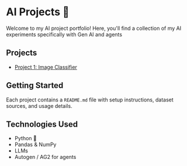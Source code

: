 # AI Projects 🚀

Welcome to my AI project portfolio! Here, you'll find a collection of my AI experiments specifically with Gen AI and agents

## Projects
- [Project 1: Image Classifier](projects/Project1/README.md)

## Getting Started
Each project contains a `README.md` file with setup instructions, dataset sources, and usage details.

## Technologies Used
- Python 🐍
- Pandas & NumPy
- LLMs
- Autogen / AG2 for agents

